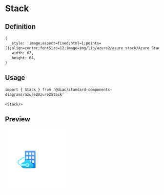 # Stack

## Definition

```
{
  _style: 'image;aspect=fixed;html=1;points=[];align=center;fontSize=12;image=img/lib/azure2/azure_stack/Azure_Stack.svg;strokeColor=none;',
  _width: 62,
  _height: 64,
}
```

## Usage

```
import { Stack } from '@diac/standard-components-diagrams/azure2Azure2Stack'

<Stack/>
```

## Preview

<img src="./stack.png" width="200"/>
